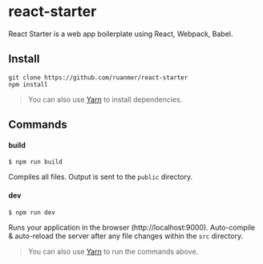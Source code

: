 # react-starter

React Starter is a web app boilerplate using React, Webpack, Babel.

## Install

```
git clone https://github.com/ruanmer/react-starter
npm install
```

> You can also use [Yarn](https://yarnpkg.com/) to install dependencies.

## Commands

#### build

```
$ npm run build
```

Compiles all files. Output is sent to the `public` directory.

#### dev

```
$ npm run dev
```

Runs your application in the browser (http://localhost:9000). Auto-compile & auto-reload the server after any file changes within the `src` directory.

> You can also use [Yarn](https://yarnpkg.com/) to run the commands above.
